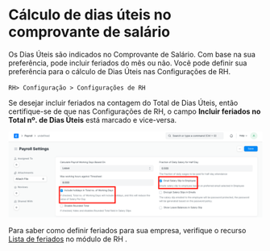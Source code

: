 # Cálculo de dias úteis no comprovante de salário



Os Dias Úteis são indicados no Comprovante de Salário. Com base na sua preferência, pode incluir feriados do mês ou não. Você pode definir sua preferência para o cálculo de Dias Úteis nas Configurações de RH.


`RH> Configuração > Configurações de RH`


Se desejar incluir feriados na contagem do Total de Dias Úteis, então certifique-se de que nas Configurações de RH, o campo **Incluir feriados no Total nº. de Dias Úteis** está marcado e vice-versa.


![Permissão de função](/files/hr-working-days.png)


Para saber como definir feriados para sua empresa, verifique o recurso [Lista de feriados](/docs/pt/human-resources/holiday-list) no módulo de RH .



